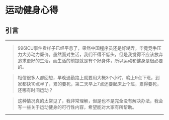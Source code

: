# 运动健身心得

## 引言
---
> 996ICU事件看样子已经平息了，果然中国程序员还是好糊弄，毕竟竞争压力大劳动力廉价。虽然面对生活，我们不得不低头，但是我觉得不应该放弃追求更好的生活，而生活的前提就是有个好身体，所以运动和健身是很必要的。

> 相信很多人都回想，早晚通勤路上就要用大概3个小时，晚上9点下班，到家都快10点半了，累的要死，第二天早上7点还要起床上个班，累得要死，还哪有时间运动？

> 这种情况真的太常见了，我非常理解，但是也不是完全没有解决办法，我会写一些关于运动健身的可行性内容，希望能对大家有所帮助。

---
